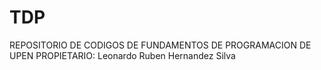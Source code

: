 # TDP
REPOSITORIO DE CODIGOS DE FUNDAMENTOS DE  PROGRAMACION DE UPEN
PROPIETARIO: Leonardo Ruben Hernandez Silva

